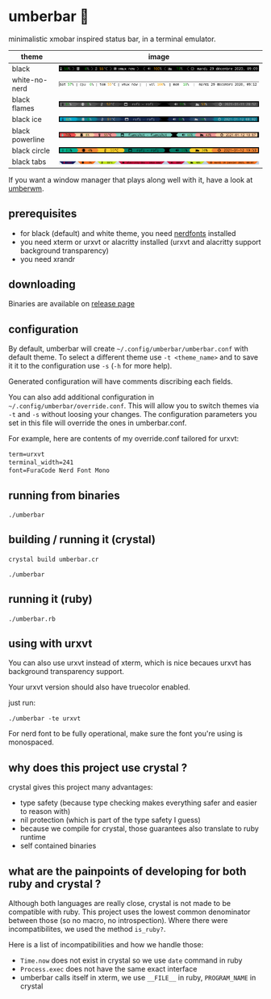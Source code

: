 # umberbar 🐏  

minimalistic xmobar inspired status bar, in a terminal emulator. 

| theme | image |
| ----- | ----- |
| black | ![black theme](snapshots/black.png) |
| white-no-nerd | ![white theme](snapshots/white-no-nerd.png) |
| black flames | ![black flames](snapshots/black-flames.png) |
| black ice | ![black ice](snapshots/black-ice.png) |
| black powerline | ![black powerline](snapshots/black-powerline.png) |
| black circle | ![black circle](snapshots/black-circle.png) |
| black tabs | ![black tabs](snapshots/black-tabs.png) |

If you want a window manager that plays along well with it, have a look at [umberwm](https://github.com/yazgoo/umberwm/).

## prerequisites 

- for black (default) and white theme, you need [nerdfonts](https://www.nerdfonts.com/) installed
- you need xterm or urxvt or alacritty installed (urxvt and alacritty support background transparency)
- you need xrandr

## downloading

Binaries are available on [release page](https://github.com/yazgoo/umberbar/releases)

## configuration

By default, umberbar will create `~/.config/umberbar/umberbar.conf` with default theme.
To select a different theme use `-t <theme_name>` and to save it it to the configuration use `-s` (`-h` for more help).

Generated configuration will have comments discribing each fields.

You can also add additional configuration in `~/.config/umberbar/override.conf`.
This will allow you to switch themes via `-t` and `-s` without loosing your changes.
The configuration parameters you set in this file will override the ones in umberbar.conf.

For example, here are contents of my override.conf tailored for urxvt:

```
term=urxvt
terminal_width=241
font=FuraCode Nerd Font Mono
```

## running from binaries

```
./umberbar
``` 

## building / running it (crystal)

```
crystal build umberbar.cr
```

```
./umberbar
```

## running it (ruby)

```
./umberbar.rb
```

## using with urxvt

You can also use urxvt instead of xterm, which is nice becaues
urxvt has background transparency support.

Your urxvt version should also have truecolor enabled.

just run:

```
./umberbar -te urxvt
```

For nerd font to be fully operational, make sure the font you're using is monospaced.

## why does this project use crystal ?

crystal gives this project many advantages:

- type safety (because type checking makes everything safer and easier to reason with)
- nil protection (which is part of the type safety I guess)
- because we compile for crystal, those guarantees also translate to ruby runtime
- self contained binaries

## what are the painpoints of developing for both ruby and crystal ?

Although both languages are really close, crystal is not made to be compatible with ruby.
This project uses the lowest common denominator between those (so no macro, no introspection).
Where there were incompatibilites, we used the method `is_ruby?`.

Here is a list of incompatibilities and how we handle those:

  - `Time.now` does not exist in crystal so we use `date` command in ruby
  - `Process.exec` does not have the same exact interface
  - umberbar calls itself in xterm, we use `__FILE__` in ruby, `PROGRAM_NAME` in crystal
